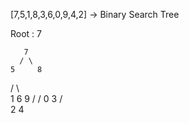 
[7,5,1,8,3,6,0,9,4,2] -> Binary Search Tree



Root : 7


       7
      / \
    5     8 
   /   \    \
  1     6    9
 /     /
0     3
     /  \
    2     4 
